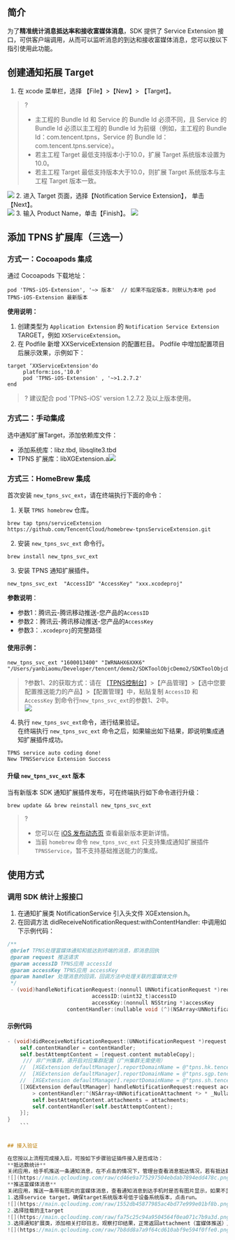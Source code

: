 ## 简介
为了**精准统计消息抵达率和接收富媒体消息**，SDK 提供了 Service Extension 接口，可供客户端调用，从而可以监听消息的到达和接收富媒体消息，您可以按以下指引使用此功能。

## 创建通知拓展 Target
1. 在 xcode 菜单栏，选择 【File】>【New】> 【Target】。
>?
>- 主工程的 Bundle Id 和 Service 的 Bundle Id 必须不同，且 Service 的 Bundle Id 必须以主工程的 Bundle Id 为前缀（例如，主工程的 Bundle Id：com.tencent.tpns，Service 的 Bundle Id：com.tencent.tpns.service）。
>- 若主工程 Target 最低支持版本小于10.0，扩展 Target 系统版本设置为10.0。
>- 若主工程 Target 最低支持版本大于10.0，则扩展 Target 系统版本与主工程 Target 版本一致。

 ![](https://main.qcloudimg.com/raw/d742074e3e3814cd449d2b0871a66b4c.png)
2. 进入 Target 页面，选择【Notification Service Extension】， 单击【Next】。  
![](https://main.qcloudimg.com/raw/329e2575a43a5bb168bb958df16b6110.jpg)
3. 输入 Product Name，单击【Finish】。
![](https://main.qcloudimg.com/raw/3cb4636238cf51b60afb9f5d05874077.png)

## 添加 TPNS 扩展库（三选一）
### 方式一：Cocoapods 集成
通过 Cocoapods 下载地址：

``` 
pod 'TPNS-iOS-Extension', '~> 版本'  // 如果不指定版本，则默认为本地 pod TPNS-iOS-Extension 最新版本
```
 **使用说明：**
1. 创建类型为 `Application Extension` 的 `Notification Service Extension` TARGET，例如 `XXServiceExtension`。
2. 在 Podfile 新增 XXServiceExtension 的配置栏目。
Podfile 中增加配置项目后展示效果，示例如下：
```
target ‘XXServiceExtension'do
     platform:ios,'10.0'
     pod 'TPNS-iOS-Extension' , '~>1.2.7.2' 
end
```

>? 建议配合 pod 'TPNS-iOS' version 1.2.7.2 及以上版本使用。


### 方式二：手动集成
选中通知扩展Target，添加依赖库文件：
 - 添加系统库：libz.tbd, libsqlite3.tbd
 - TPNS 扩展库：libXGExtension.a![](https://main.qcloudimg.com/raw/7587b8d1f108828b6289b402124b200b.jpg)

### 方式三：HomeBrew 集成

首次安装 `new_tpns_svc_ext`，请在终端执行下面的命令：
1. 关联 `TPNS homebrew` 仓库。  
```plaintext
brew tap tpns/serviceExtension https://github.com/TencentCloud/homebrew-tpnsServiceExtension.git
```
2. 安装 `new_tpns_svc_ext` 命令行。  
```plaintext
brew install new_tpns_svc_ext
```
3. 安装 TPNS 通知扩展插件。  
```plaintext
new_tpns_svc_ext  "AccessID" "AccessKey" "xxx.xcodeproj"
```

**参数说明**：  
- 参数1：腾讯云-腾讯移动推送-您产品的`AccessID`  
- 参数2：腾讯云-腾讯移动推送-您产品的`AccessKey`  
- 参数3：`.xcodeproj`的完整路径  

#### 使用示例：
```
new_tpns_svc_ext "1600013400" "IWRNAHX6XXK6" "/Users/yanbiaomu/Developer/tencent/demo2/SDKToolObjcDemo2/SDKToolObjcDemo2.xcodeproj"
```
>?参数1、2的获取方式：请在 【[TPNS控制台](https://console.cloud.tencent.com/tpns)】>【产品管理】>【选中您要配置推送能力的产品】>【配置管理】中，粘贴复制 `AccessID` 和 `AccessKey` 到命令行`new_tpns_svc_ext`的参数1、2中。  
![](https://main.qcloudimg.com/raw/f2d19a1e226a8e09d474b0060097ea92.png)  

4. 执行 `new_tpns_svc_ext`命令，进行结果验证。    
在终端执行 `new_tpns_svc_ext` 命令之后，如果输出如下结果，即说明集成通知扩展插件成功。  
```plaintext
TPNS service auto coding done!
New TPNSService Extension Success
```  

#### 升级 `new_tpns_svc_ext` 版本

当有新版本 SDK 通知扩展插件发布，可在终端执行如下命令进行升级：
``` plaintext
brew update && brew reinstall new_tpns_svc_ext
```
>?
>- 您可以在 [iOS 发布动态页](https://cloud.tencent.com/document/product/548/44521) 查看最新版本更新详情。
>- 当前 `homebrew` 命令 `new_tpns_svc_ext` 只支持集成通知扩展插件 `TPNSService`，暂不支持基础推送能力的集成。

## 使用方式
### 调用 SDK 统计上报接口

1. 在通知扩展类 NotificationService 引入头文件 XGExtension.h。
2. 在回调方法 didReceiveNotificationRequest:withContentHandler: 中调用如下示例代码：
```objective-c
/**
 @brief TPNS处理富媒体通知和抵达到终端的消息，即消息回执
 @param request 推送请求
 @param accessID TPNS应用 accessId
 @param accessKey TPNS应用 accessKey
 @param handler 处理消息的回调，回调方法中处理关联的富媒体文件
 */
 - (void)handleNotificationRequest:(nonnull UNNotificationRequest *)request
                           accessID:(uint32_t)accessID
                           accessKey:(nonnull NSString *)accessKey
                   contentHandler:(nullable void (^)(NSArray<UNNotificationAttachment *> *_Nullable attachments, NSError *_Nullable error))handler；
```

#### 示例代码

```Objective-C
- (void)didReceiveNotificationRequest:(UNNotificationRequest *)request withContentHandler:(void (^)(UNNotificationContent *_Nonnull))contentHandler {
    self.contentHandler = contentHandler;
    self.bestAttemptContent = [request.content mutableCopy];
	 /// 非广州集群，请开启对应集群配置（广州集群无需使用）
    //  [XGExtension defaultManager].reportDomainName = @"tpns.hk.tencent.com"; /// 中国香港集群
    //  [XGExtension defaultManager].reportDomainName = @"tpns.sgp.tencent.com";  /// 新加坡集群
    //  [XGExtension defaultManager].reportDomainName = @"tpns.sh.tencent.com";  /// 上海集群
    [[XGExtension defaultManager] handleNotificationRequest:request accessID:<your accessID> accessKey:<your accessKey
		> contentHandler:^(NSArray<UNNotificationAttachment *> * _Nullable attachments, NSError * _Nullable error) {
        self.bestAttemptContent.attachments = attachments;
        self.contentHandler(self.bestAttemptContent);
    }];
}
	```
	
	
## 接入验证

在您按以上流程完成接入后，可按如下步骤验证插件接入是否成功：
**抵达数统计**
关闭应用，给手机推送一条通知消息，在不点击的情况下，管理台查看消息抵达情况，若有抵达数据则表示集成成功。
![](https://main.qcloudimg.com/raw/cd46e9a775297504ebdab7894edd478c.png)
**推送富媒体消息**
关闭应用，推送一条带有图片的富媒体消息，查看通知消息到达手机时是否有图片显示，如果不显示可以参照如下调试方法进行排查：
1.选择service target，确保target系统版本号低于设备系统版本，点击run。
![](https://main.qcloudimg.com/raw/1552db45877985ac4bd77e999e01bf8b.png)
2.选择挂载的主target
![](https://main.qcloudimg.com/raw/fa75c25c94a9504564f0ea071c7b9a3d.png)
3.选择通知扩展类，添加相关打印日志，观察打印结果，正常返回attachment（富媒体推送）且error为nil则表示推送成功。
![](https://main.qcloudimg.com/raw/7b8dd8a7a9f64cd610abf9e594f0ffe0.png)
